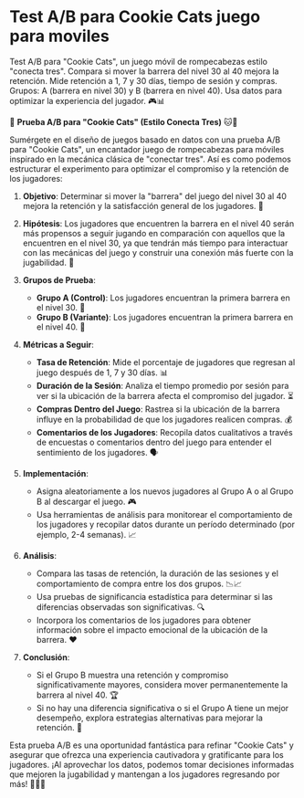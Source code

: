 # Test A/B para Cookie Cats juego para moviles
Test A/B para "Cookie Cats", un juego móvil de rompecabezas estilo "conecta tres". Compara si mover la barrera del nivel 30 al 40 mejora la retención. Mide retención a 1, 7 y 30 días, tiempo de sesión y compras. Grupos: A (barrera en nivel 30) y B (barrera en nivel 40). Usa datos para optimizar la experiencia del jugador. 🎮📊


🧪 **Prueba A/B para "Cookie Cats" (Estilo Conecta Tres)** 🐱🍪

Sumérgete en el diseño de juegos basado en datos con una prueba A/B para "Cookie Cats", un encantador juego de rompecabezas para móviles inspirado en la mecánica clásica de "conectar tres". Así es como podemos estructurar el experimento para optimizar el compromiso y la retención de los jugadores:

1. **Objetivo**: Determinar si mover la "barrera" del juego del nivel 30 al 40 mejora la retención y la satisfacción general de los jugadores. 🎯

2. **Hipótesis**: Los jugadores que encuentren la barrera en el nivel 40 serán más propensos a seguir jugando en comparación con aquellos que la encuentren en el nivel 30, ya que tendrán más tiempo para interactuar con las mecánicas del juego y construir una conexión más fuerte con la jugabilidad. 🧠

3. **Grupos de Prueba**:
   - **Grupo A (Control)**: Los jugadores encuentran la primera barrera en el nivel 30. 🚪
   - **Grupo B (Variante)**: Los jugadores encuentran la primera barrera en el nivel 40. 🚪

4. **Métricas a Seguir**:
   - **Tasa de Retención**: Mide el porcentaje de jugadores que regresan al juego después de 1, 7 y 30 días. 📊
   - **Duración de la Sesión**: Analiza el tiempo promedio por sesión para ver si la ubicación de la barrera afecta el compromiso del jugador. ⏳
   - **Compras Dentro del Juego**: Rastrea si la ubicación de la barrera influye en la probabilidad de que los jugadores realicen compras. 💰
   - **Comentarios de los Jugadores**: Recopila datos cualitativos a través de encuestas o comentarios dentro del juego para entender el sentimiento de los jugadores. 🗣️

5. **Implementación**:
   - Asigna aleatoriamente a los nuevos jugadores al Grupo A o al Grupo B al descargar el juego. 🎮
   - Usa herramientas de análisis para monitorear el comportamiento de los jugadores y recopilar datos durante un período determinado (por ejemplo, 2-4 semanas). 📈

6. **Análisis**:
   - Compara las tasas de retención, la duración de las sesiones y el comportamiento de compra entre los dos grupos. 📉📈
   - Usa pruebas de significancia estadística para determinar si las diferencias observadas son significativas. 🔍
   - Incorpora los comentarios de los jugadores para obtener información sobre el impacto emocional de la ubicación de la barrera. ❤️

7. **Conclusión**:
   - Si el Grupo B muestra una retención y compromiso significativamente mayores, considera mover permanentemente la barrera al nivel 40. 🏆
   - Si no hay una diferencia significativa o si el Grupo A tiene un mejor desempeño, explora estrategias alternativas para mejorar la retención. 🔄

Esta prueba A/B es una oportunidad fantástica para refinar "Cookie Cats" y asegurar que ofrezca una experiencia cautivadora y gratificante para los jugadores. ¡Al aprovechar los datos, podemos tomar decisiones informadas que mejoren la jugabilidad y mantengan a los jugadores regresando por más! 🐾🍪✨
